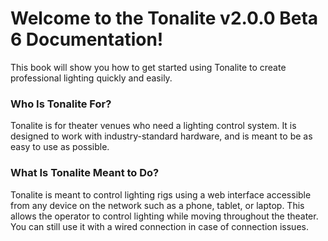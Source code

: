 # Welcome to the Tonalite v2.0.0 Beta 6 Documentation!

This book will show you how to get started using Tonalite to create professional lighting quickly and easily.

### Who Is Tonalite For?

Tonalite is for theater venues who need a lighting control system. It is designed to work with industry-standard hardware, and is meant to be as easy to use as possible.

### What Is Tonalite Meant to Do?

Tonalite is meant to control lighting rigs using a web interface accessible from any device on the network such as a phone, tablet, or laptop. This allows the operator to control lighting while moving throughout the theater. You can still use it with a wired connection in case of connection issues.
